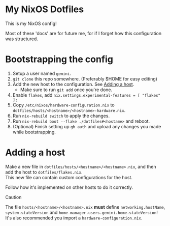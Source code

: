 # My NixOS Dotfiles
This is my NixOS config!

Most of these 'docs' are for future me, for if I forget how this configuration was structured.

# Bootstrapping the config
1. Setup a user named `gemini`.
2. `git clone` this repo somewhere. (Preferably $HOME for easy editing)
3. Add the new host to the configuration. See [Adding a host](#adding-a-host).
   - Make sure to run `git add` once you're done.
4. Enable `flakes`, add `nix.settings.experimental-features = [ "flakes" ];`
5. Copy `/etc/nixos/hardware-configuration.nix` to `dotfiles/hosts/<hostname>/<hostname>-hardware.nix`.
6. Run `nix-rebuild switch` to apply the changes.
7. Run `nix-rebuild boot --flake ./dotfiles#<hostame>` and reboot.
8. (Optional) Finish setting up `gh auth` and upload any changes you made while bootstrapping.

# Adding a host
Make a new file in `dotfiles/hosts/<hostname>/<hostname>.nix`, and then add the host to `dotfiles/flakes.nix`. \
This new file can contain custom configurations for the host.

Follow how it's implemented on other hosts to do it correctly.

> [!CAUTION]
> The file `hosts/<hostname>/<hostname>.nix` **must** define `networking.hostName`, `system.stateVersion` and `home-manager.users.gemini.home.stateVersion`!
> It's also recommended you import a `hardware-configuration.nix`.
